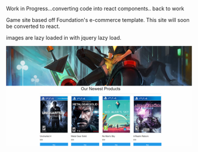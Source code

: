 Work in Progress...converting code into react components.. back to work

Game site based off Foundation's e-commerce template. This site will soon be converted to react.

images are lazy loaded in with jquery lazy load.

![Alt text](screenshot.png)